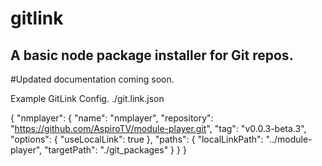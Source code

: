 # gitlink

A basic node package installer for Git repos.
---------------------------------------------

#Updated documentation coming soon.

Example GitLink Config.
./git.link.json

{
	"nmplayer": {
		"name": "nmplayer",
		"repository": "https://github.com/AspiroTV/module-player.git",
		"tag": "v0.0.3-beta.3",
		"options": {
			"useLocalLink": true
		},
		"paths": {
			"localLinkPath": "../module-player",
			"targetPath": "./git_packages"
		}
	}
}
